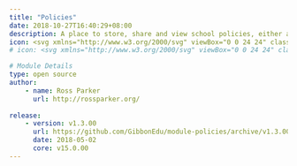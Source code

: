 ```yaml
---
title: "Policies"
date: 2018-10-27T16:40:29+08:00
description: A place to store, share and view school policies, either as files or links. Policies can be designated for access by particular audiences.
icon: <svg xmlns="http://www.w3.org/2000/svg" viewBox="0 0 24 24" class="w-8 icon-document-notes"><path class="fill-current" d="M6 2h6v6c0 1.1.9 2 2 2h6v10a2 2 0 0 1-2 2H6a2 2 0 0 1-2-2V4c0-1.1.9-2 2-2zm2 11a1 1 0 0 0 0 2h8a1 1 0 0 0 0-2H8zm0 4a1 1 0 0 0 0 2h4a1 1 0 0 0 0-2H8z"></path><polygon class="fill-primary" points="14 2 20 8 14 8"></polygon></svg>
# icon: <svg xmlns="http://www.w3.org/2000/svg" viewBox="0 0 24 24" class="w-8 icon-link"><path class="fill-primary" d="M19.48 13.03l-.02-.03a1 1 0 1 1 1.75-.98A6 6 0 0 1 16 21h-4a6 6 0 1 1 0-12h1a1 1 0 0 1 0 2h-1a4 4 0 1 0 0 8h4a4 4 0 0 0 3.48-5.97z"></path><path class="fill-current" d="M4.52 10.97l.02.03a1 1 0 1 1-1.75.98A6 6 0 0 1 8 3h4a6 6 0 1 1 0 12h-1a1 1 0 0 1 0-2h1a4 4 0 1 0 0-8H8a4 4 0 0 0-3.48 5.97z"></path></svg>

# Module Details
type: open source
author: 
    - name: Ross Parker
      url: http://rossparker.org/
    
release: 
    - version: v1.3.00
      url: https://github.com/GibbonEdu/module-policies/archive/v1.3.00.zip
      date: 2018-05-02
      core: v15.0.00
---
```


